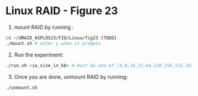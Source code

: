 # Linux RAID - Figure 23


1. mount RAID by running :
```Bash
cd ~/dRAID_ASPLOS23/FIO/Linux/fig23 (TODO)
./mount.sh # enter y when it prompts
```

2. Run the experiment:
```Bash
./run.sh <io_size_in_kb> # must be one of [4,8,16,32,64,128,256,512,1024,2048,3072]
```

3. Once you are done, unmount RAID by running:
```Bash
./unmount.sh
```